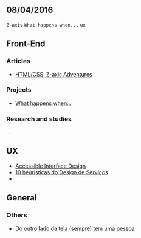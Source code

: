 08/04/2016
----------

`Z-axis` `What happens when...` `ux`
 
## Front-End

### Articles

- [HTML/CSS: Z-axis Adventures](https://medium.freecodecamp.com/z-axis-html-css-z-index-layout-adventures-2419cefdc2ed#.gvjlav1up)
 
### Projects

- [What happens when...](https://github.com/alex/what-happens-when#http-protocol)


### Research and studies

...

## UX

- [Accessible Interface Design](http://babich.biz/accessible-interface-design/)
- [10 heurísticas do Design de Serviços](http://arquiteturadeinformacao.com/user-experience/10-heuristicas-do-design-de-servicos/)
- [](https://medium.com/cit-ux-ui/usabilidade-e-experi%C3%AAncia-do-usu%C3%A1rio-a-mesma-coisa-s%C3%B3-que-n%C3%A3o-be05c79cf0e5#.2v4pi4bba)
 
 
## General

### Others

- [Do outro lado da tela (sempre) tem uma pessoa](https://medium.com/polemiquinhas-com-a-carol-patrocinio/do-outro-lado-da-tela-sempre-tem-uma-pessoa-fdca2d335b26#.oz0bhophg)
 
